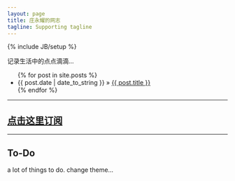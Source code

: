 ```yaml
---
layout: page
title: 庄永耀的网志
tagline: Supporting tagline
---
```

{% include JB/setup %}

记录生活中的点点滴滴...
<ul class="posts">
  {% for post in site.posts %}
    <li><span>{{ post.date | date_to_string }}</span> &raquo; <a href="{{ BASE_PATH }}{{ post.url }}">{{ post.title }}</a></li>
  {% endfor %}
</ul>

---


[**点击这里订阅**](http://zhuangyongyao.com/atom.xml)
---


---
## To-Do
a lot of things to do.
change theme...
